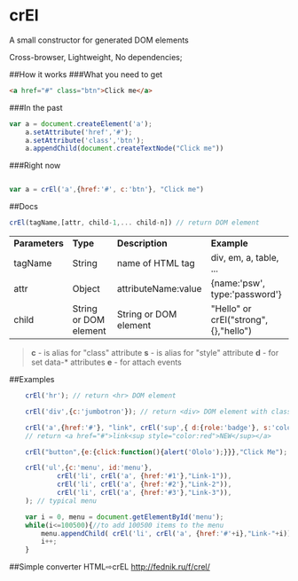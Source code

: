 # crEl

A small constructor for generated DOM elements

Cross-browser, Lightweight, No dependencies;

##How it works
###What you need to get
```html
<a href="#" class="btn">Click me</a>
```
###In the past 
```javascript
var a = document.createElement('a');
    a.setAttribute('href','#');
    a.setAttribute('class','btn');
    a.appendChild(document.createTextNode("Click me"))

``` 
###Right now 
```javascript

var a = crEl('a',{href:'#', c:'btn'}, "Click me")

```  

##Docs
```javascript
crEl(tagName,[attr, child-1,... child-n]) // return DOM element
```  

<table>
    <tr>
      <td><strong>Parameters</strong></td>
      <td><strong>Type</strong></td>
      <td><strong>Description</strong></td>
      <td><strong>Example</strong></td>
    </tr>
    <tr>
      <td>tagName</td>
      <td>String</td>
      <td>name of HTML tag</td>
      <td>div, em, a, table, ...</td>
    </tr>
    <tr>
      <td>attr</td>
      <td>Object</td>
      <td>attributeName:value </td>
      <td>{name:'psw', type:'password'}</td>
    </tr>
    <tr>
      <td>child</td>
      <td>String or DOM element</td>
      <td>String or DOM element</td>
      <td>&quot;Hello&quot; or crEl(&quot;strong&quot;,{},&quot;hello&quot;)</td>
    </tr>
</table>

> <strong>c</strong> - is alias for "class" attribute
> <strong>s</strong> - is alias for "style" attribute
> <strong>d</strong> - for set data-* attributes
> <strong>e</strong> - for attach events

##Examples
```javascript
    crEl('hr'); // return <hr> DOM element
```  
```javascript    
    crEl('div',{c:'jumbotron'}); // return <div> DOM element with class jumbotron
```  
```javascript    
    crEl('a',{href:'#'}, "link", crEl('sup',{ d:{role:'badge'}, s:'color:red'},"NEW")); 
    // return <a href="#">link<sup style="color:red">NEW</sup></a>
```  
```javascript    
    crEl("button",{e:{click:function(){alert('Ololo');}}},"Click Me"); // button with event click
```  
```javascript
    crEl('ul',{c:'menu', id:'menu'},
            crEl('li', crEl('a', {href:'#1'},"Link-1")),
            crEl('li', crEl('a', {href:'#2'},"Link-2")),
            crEl('li', crEl('a', {href:'#3'},"Link-3")),
    ); // typical menu
```  
```javascript
    var i = 0, menu = document.getElementById('menu');
    while(i<=100500){//to add 100500 items to the menu
        menu.appendChild( crEl('li', crEl('a', {href:'#'+i},"Link-"+i)) ); 
        i++;
    }
```  


##Simple converter HTML⇨crEL
http://fednik.ru/f/crel/




